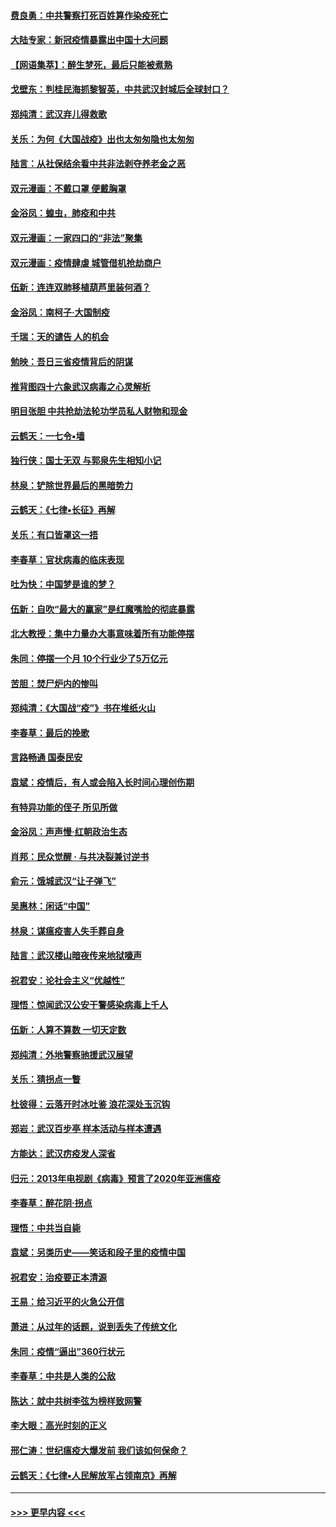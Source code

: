 #### [费良勇：中共警察打死百姓算作染疫死亡](../pages/nsc993/n11919264.md?t=03062303) 
#### [大陆专家：新冠疫情暴露出中国十大问题](../pages/nsc993/n11919187.md?t=03062303) 
#### [【网语集萃】：醉生梦死，最后只能被煮熟](../pages/nsc993/n11918994.md?t=03062303) 
#### [戈壁东：判桂民海抓黎智英，中共武汉封城后全球封口？](../pages/nsc993/n11917982.md?t=03062303) 
#### [郑纯清：武汉弃儿得救歌](../pages/nsc993/n11917881.md?t=03062303) 
#### [关乐：为何《大国战疫》出也太匆匆隐也太匆匆](../pages/nsc993/n11917792.md?t=03062303) 
#### [陆言：从社保结余看中共非法剥夺养老金之恶](../pages/nsc993/n11917084.md?t=03062303) 
#### [双元漫画：不戴口罩 便戴胸罩](../pages/nsc993/n11916447.md?t=03062303) 
#### [金浴凤：蝗虫，肺疫和中共](../pages/nsc993/n11916904.md?t=03062303) 
#### [双元漫画：一家四口的“非法”聚集](../pages/nsc993/n11916378.md?t=03062303) 
#### [双元漫画：疫情肆虐 城管借机抢劫商户](../pages/nsc993/n11916310.md?t=03062303) 
#### [伍新：连连双肺移植葫芦里装何酒？](../pages/nsc993/n11913667.md?t=03062303) 
#### [金浴凤：南柯子·大国制疫](../pages/nsc993/n11913657.md?t=03062303) 
#### [千瑞：天的谴告  人的机会](../pages/nsc993/n11913309.md?t=03062303) 
#### [勉映：吾日三省疫情背后的阴谋](../pages/nsc993/n11913079.md?t=03062303) 
#### [推背图四十六象武汉病毒之心灵解析](../pages/nsc993/n11911761.md?t=03062303) 
#### [明目张胆 中共抢劫法轮功学员私人财物和现金](../pages/nsc993/n11910262.md?t=03062303) 
#### [云鹤天：一七令▪墙](../pages/nsc993/n11910627.md?t=03062303) 
#### [独行侠：国士无双 与郭泉先生相知小记](../pages/nsc993/n11910613.md?t=03062303) 
#### [林泉：铲除世界最后的黑暗势力](../pages/nsc993/n11909320.md?t=03062303) 
#### [云鹤天：《七律▪长征》再解](../pages/nsc993/n11909327.md?t=03062303) 
#### [关乐：有口皆罩这一捂](../pages/nsc993/n11908393.md?t=03062303) 
#### [李春草：官状病毒的临床表现](../pages/nsc993/n11908339.md?t=03062303) 
#### [吐为快：中国梦是谁的梦？](../pages/nsc993/n11906564.md?t=03062303) 
#### [伍新：自吹“最大的赢家”是红魔嘴脸的彻底暴露](../pages/nsc993/n11906407.md?t=03062303) 
#### [北大教授：集中力量办大事意味着所有功能停摆](../pages/nsc993/n11904800.md?t=03062303) 
#### [朱同：停摆一个月 10个行业少了5万亿元](../pages/nsc993/n11904498.md?t=03062303) 
#### [苦胆：焚尸炉内的惨叫](../pages/nsc993/n11904479.md?t=03062303) 
#### [郑纯清：《大国战“疫”》书在堆纸火山](../pages/nsc993/n11904450.md?t=03062303) 
#### [李春草：最后的挽歌](../pages/nsc993/n11904441.md?t=03062303) 
#### [言路畅通 国泰民安](../pages/nsc993/n11904222.md?t=03062303) 
#### [袁斌：疫情后，有人或会陷入长时间心理创伤期](../pages/nsc993/n11901514.md?t=03062303) 
#### [有特异功能的侄子 所见所做](../pages/nsc993/n11901154.md?t=03062303) 
#### [金浴凤：声声慢‧红朝政治生态](../pages/nsc993/n11899553.md?t=03062303) 
#### [肖邦：民众觉醒 · 与共决裂兼讨逆书](../pages/nsc993/n11898435.md?t=03062303) 
#### [俞元：饿城武汉“让子弹飞”](../pages/nsc993/n11898344.md?t=03062303) 
#### [吴惠林：闲话“中国”](../pages/nsc993/n11898182.md?t=03062303) 
#### [林泉：谋瘟疫害人失手葬自身](../pages/nsc993/n11897892.md?t=03062303) 
#### [陆言：武汉楼山暗夜传来地狱嚎声](../pages/nsc993/n11897033.md?t=03062303) 
#### [祝君安：论社会主义“优越性”](../pages/nsc993/n11897005.md?t=03062303) 
#### [理悟：惊闻武汉公安干警感染病毒上千人](../pages/nsc993/n11896947.md?t=03062303) 
#### [伍新：人算不算数 一切天定数](../pages/nsc993/n11893372.md?t=03062303) 
#### [郑纯清：外地警察驰援武汉展望](../pages/nsc993/n11893115.md?t=03062303) 
#### [关乐：猜拐点一瞥](../pages/nsc993/n11893020.md?t=03062303) 
#### [杜彼得：云落开时冰吐鉴 浪花深处玉沉钩](../pages/nsc993/n11892107.md?t=03062303) 
#### [郑岩：武汉百步亭 样本活动与样本遭遇](../pages/nsc993/n11892310.md?t=03062303) 
#### [方能达：武汉疠疫发人深省](../pages/nsc993/n11891376.md?t=03062303) 
#### [归元：2013年电视剧《病毒》预言了2020年亚洲瘟疫](../pages/nsc993/n11891126.md?t=03062303) 
#### [李春草：醉花阴·拐点](../pages/nsc993/n11890567.md?t=03062303) 
#### [理悟：中共当自毙](../pages/nsc993/n11890559.md?t=03062303) 
#### [袁斌：另类历史——笑话和段子里的疫情中国](../pages/nsc993/n11889243.md?t=03062303) 
#### [祝君安：治疫要正本清源](../pages/nsc993/n11889085.md?t=03062303) 
#### [王易：给习近平的火急公开信](../pages/nsc993/n11888225.md?t=03062303) 
#### [萧进：从过年的话题，说到丢失了传统文化](../pages/nsc993/n11887732.md?t=03062303) 
#### [朱同：疫情“逼出”360行状元](../pages/nsc993/n11887678.md?t=03062303) 
#### [李春草：中共是人类的公敌](../pages/nsc993/n11887656.md?t=03062303) 
#### [陈达：就中共树李弦为榜样致网警](../pages/nsc993/n11887625.md?t=03062303) 
#### [李大眼：高光时刻的正义](../pages/nsc993/n11887585.md?t=03062303) 
#### [邢仁涛：世纪瘟疫大爆发前 我们该如何保命？](../pages/nsc993/n11887535.md?t=03062303) 
#### [云鹤天：《七律▪人民解放军占领南京》再解](../pages/nsc993/n11887524.md?t=03062303) 

----
#### [ >>> 更早内容 <<< ](../indexes/nsc993-earlier.md)
